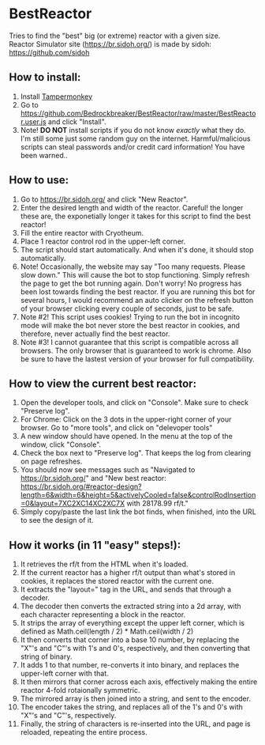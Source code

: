 # BestReactor
Tries to find the "best" big (or extreme) reactor with a given size.<br>
Reactor Simulator site (https://br.sidoh.org/) is made by sidoh: https://github.com/sidoh

## How to install:
1. Install [Tampermonkey](https://tampermonkey.net/)
2. Go to https://github.com/Bedrockbreaker/BestReactor/raw/master/BestReactor.user.js and click "Install".
3. Note! **DO NOT** install scripts if you do not know *exactly* what they do. I'm still some just some random guy on the internet. Harmful/malicious scripts can steal passwords and/or credit card information! You have been warned..

## How to use:
1. Go to https://br.sidoh.org/ and click "New Reactor".
2. Enter the desired length and width of the reactor. Careful! the longer these are, the exponetially longer it takes for this script to find the best reactor!
3. Fill the entire reactor with Cryotheum.
4. Place 1 reactor control rod in the upper-left corner.
5. The script should start automatically. And when it's done, it should stop automatically.
6. Note! Occasionally, the website may say "Too many requests. Please slow down." This will cause the bot to stop functioning. Simply refresh the page to get the bot running again. Don't worry! No progress has been lost towards finding the best reactor. If you are running this bot for several hours, I would recommend an auto clicker on the refresh button of your browser clicking every couple of seconds, just to be safe.
7. Note #2! This script uses cookies! Trying to run the bot in incognito mode will make the bot never store the best reactor in cookies, and therefore, never actually find the best reactor.
8. Note #3! I cannot guarantee that this script is compatible across all browsers. The only browser that is guaranteed to work is chrome. Also be sure to have the lastest version of your browser for full compatibility.

## How to view the current best reactor:
1. Open the developer tools, and click on "Console". Make sure to check "Preserve log".
2. For Chrome: Click on the 3 dots in the upper-right corner of your browser. Go to "more tools", and click on "delevoper tools"
3. A new window should have opened. In the menu at the top of the window, click "Console".
4. Check the box next to "Preserve log". That keeps the log from clearing on page refreshes.
5. You should now see messages such as "Navigated to https://br.sidoh.org/" and "New best reactor: https://br.sidoh.org/#reactor-design?length=6&width=6&height=5&activelyCooled=false&controlRodInsertion=0&layout=7XC2XC14XC2XC7X with 28178.99 rf/t."
6. Simply copy/paste the last link the bot finds, when finished, into the URL to see the design of it.

## How it works (in 11 "easy" steps!):
1. It retrieves the rf/t from the HTML when it's loaded.
2. If the current reactor has a higher rf/t output than what's stored in cookies, it replaces the stored reactor with the current one.
3. It extracts the "layout=" tag in the URL, and sends that through a decoder.
4. The decoder then converts the extracted string into a 2d array, with each character representing a block in the reactor.
5. It strips the array of everything except the upper left corner, which is defined as Math.ceil(length / 2) * Math.ceil(width / 2)
6. It then converts that corner into a base 10 number, by replacing the "X"'s and "C"'s with 1's and 0's, respectively, and then converting that string of binary.
7. It adds 1 to that number, re-converts it into binary, and replaces the upper-left corner with that.
8. It then mirrors that corner across each axis, effectively making the entire reactor 4-fold rotaionally symmetric.
9. The mirrored array is then joined into a string, and sent to the encoder.
10. The encoder takes the string, and replaces all of the 1's and 0's with "X"'s and "C"'s, respectively.
11. Finally, the string of characters is re-inserted into the URL, and page is reloaded, repeating the entire process.
